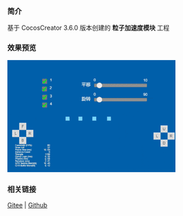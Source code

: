### 简介

基于 CocosCreator 3.6.0 版本创建的 **粒子加速度模块** 工程

### 效果预览
![image](../../../gif/202203/2022030537.gif)

### 相关链接
[Gitee](https://gitee.com/mirrors_cocos-creator/test-cases-3d/blob/v3.0/assets/cases/particle) | [Github](https://github.com/cocos-creator/test-cases-3d/blob/v3.0/assets/cases/particle)